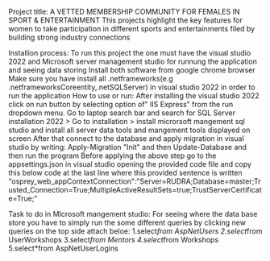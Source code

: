 Project title: A VETTED MEMBERSHIP COMMUNITY FOR FEMALES IN SPORT & ENTERTAINMENT
This projects highlight the key features for women to take participation in different sports and entertainments filed by building strong industry connections

Installion process:
To run this project the one must have the visual studio 2022 and Microsoft server management studio for runnung the application and seeing data storing
Install both software from google chrome browser
Make sure you have install all .netframeworks(e.g .netframeworksCoreentity,.netSQLServer) in visual studio 2022 in order to run the application 
How to use or run:
After installing the visual studio 2022 click on run button by selecting option of" IIS Express" from the run dropdown menu.
Go to laptop search bar and search for SQL Server installation 2022 > Go to installation > install microrsoft mangement sql studio and install all server data tools and mangement tools displayed on screen 
After that connect to the database and apply migration in visual studio by writing:
Apply-Migration "Init"
and then
Update-Database
and then run the program 
Before applying the above step go to the appsettings.json in visual studio opening the provided code file and copy this below code at the last line where this provided sentence is written  "osprey_web_appContextConnection":"Server=RUDRA;Database=master;Trusted_Connection=True;MultipleActiveResultSets=true;TrustServerCertificate=True;"

Task to do in MIcrosoft mangement studio:
For seeing where the data base store you have to simply run the some different queries by clicking new queries on the top side attach beloe:
1.select*from AspNetUsers
2.select*from UserWorkshops
3.select*from Mentors
4.select*from Workshops
5.select*from AspNetUserLogins



 


